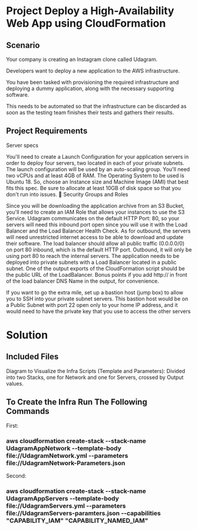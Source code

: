 # Project Deploy a High-Availability Web App using CloudFormation

## Scenario
Your company is creating an Instagram clone called Udagram.

Developers want to deploy a new application to the AWS infrastructure.

You have been tasked with provisioning the required infrastructure and deploying a dummy application, along with the necessary supporting software.

This needs to be automated so that the infrastructure can be discarded as soon as the testing team finishes their tests and gathers their results.

## Project Requirements
Server specs


You'll need to create a Launch Configuration for your application servers in order to deploy four servers, two located in each of your private subnets. The launch configuration will be used by an auto-scaling group.
You'll need two vCPUs and at least 4GB of RAM. The Operating System to be used is Ubuntu 18. So, choose an Instance size and Machine Image (AMI) that best fits this spec.
Be sure to allocate at least 10GB of disk space so that you don't run into issues. 
Security Groups and Roles


Since you will be downloading the application archive from an S3 Bucket, you'll need to create an IAM Role that allows your instances to use the S3 Service.
Udagram communicates on the default HTTP Port: 80, so your servers will need this inbound port open since you will use it with the Load Balancer and the Load Balancer Health Check. As for outbound, the servers will need unrestricted internet access to be able to download and update their software.
The load balancer should allow all public traffic (0.0.0.0/0) on port 80 inbound, which is the default HTTP port. Outbound, it will only be using port 80 to reach the internal servers.
The application needs to be deployed into private subnets with a Load Balancer located in a public subnet.
One of the output exports of the CloudFormation script should be the public URL of the LoadBalancer. Bonus points if you add http:// in front of the load balancer DNS Name in the output, for convenience.

If you want to go the extra mile, set up a bastion host (jump box) to allow you to SSH into your private subnet servers. This bastion host would be on a Public Subnet with port 22 open only to your home IP address, and it would need to have the private key that you use to access the other servers




# Solution
## Included Files
Diagram to Visualize the Infra
Scripts (Template and Parameters): Divided into two Stacks, one for Network and one for Servers, crossed by Output values.

## To Create the Infra Run The Following Commands

First:
 ### aws cloudformation create-stack --stack-name UdagramAppNetwork --template-body file://UdagramNetwork.yml --parameters file://UdagramNetwork-Parameters.json


Second:
 ### aws cloudformation create-stack --stack-name UdagramAppServers --template-body file://UdagramServers.yml --parameters file://UdagramServers-paramters.json   --capabilities "CAPABILITY_IAM" "CAPABILITY_NAMED_IAM"
